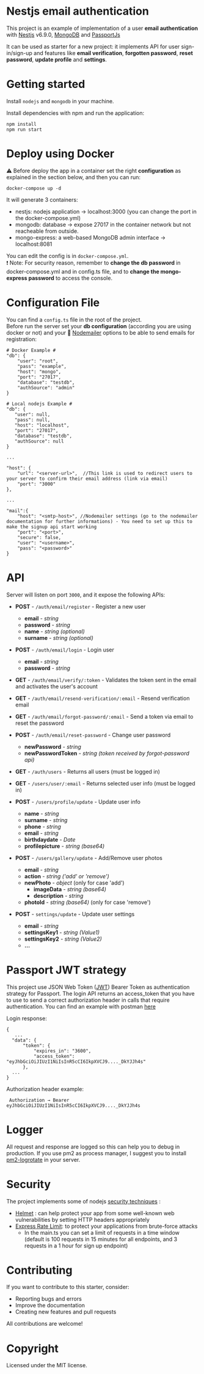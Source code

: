 # Nestjs email authentication
This project is an example of implementation of a user **email authentication** with [Nestjs](https://nestjs.com/) v6.9.0, [MongoDB](https://www.mongodb.com/) and [PassportJs](http://www.passportjs.org)

It can be used as starter for a new project: it implements API for user sign-in/sign-up and features like **email verification**, **forgotten password**, **reset password**, **update profile** and **settings**.

# Getting started
Install `nodejs` and `mongodb` in your machine.

Install dependencies with npm and run the application:
``` 
npm install
npm run start
```

# Deploy using Docker
⚠️ Before deploy the app in a container set the right **configuration** as explained in the section below, and then you can run:
``` 
docker-compose up -d
```
It will generate 3 containers: 
- nestjs: nodejs application -> localhost:3000 (you can change the port in the docker-compose.yml)
- mongodb: database -> expose 27017 in the container network but not reacheable from outside.
- mongo-express: a web-based MongoDB admin interface -> localhost:8081

You can edit the config is in `docker-compose.yml`.  
❗ Note: For security reason, remember to **change the db password** in docker-compose.yml and in config.ts file, and to **change the mongo-express password** to access the console.


# Configuration File
You can find a `config.ts` file in the root of the project.   
Before run the server set your **db configuration** (according you are using docker or not) and your :email: [Nodemailer](https://github.com/nodemailer/nodemailer) options to be able to send emails for registration:
```
# Docker Example #
"db": {
    "user": "root",
    "pass": "example",
    "host": "mongo",
    "port": "27017",
    "database": "testdb", 
    "authSource": "admin"
}

# Local nodejs Example #
"db": {
   "user": null,
   "pass": null,
   "host": "localhost",
   "port": "27017",
   "database": "testdb",
   "authSource": null
}

...  

"host": {
    "url": "<server-url>",  //This link is used to redirect users to your server to confirm their email address (link via email)
    "port": "3000"
},

...

"mail":{ 
    "host": "<smtp-host>", //Nodemailer settings (go to the nodemailer documentation for further informations) - You need to set up this to make the signup api start working
    "port": "<port>",
    "secure": false,
    "user": "<username>",
    "pass": "<password>"
}
```

# API
Server will listen on port `3000`, and it expose the following APIs:


- **POST** - `/auth/email/register` - Register a new user
  - **email** - *string*
  - **password** - *string*
  - **name** - *string (optional)*
  - **surname** - *string (optional)*

- **POST** - `/auth/email/login` - Login user
  - **email** - *string*
  - **password** - *string*

- **GET** - `/auth/email/verify/:token` - Validates the token sent in the email and activates the user's account

- **GET** - `/auth/email/resend-verification/:email` - Resend verification email

- **GET** - `/auth/email/forgot-password/:email` - Send a token via email to reset the password 

- **POST** - `/auth/email/reset-password` - Change user password
  - **newPassword** - *string*
  - **newPasswordToken** - *string (token received by forgot-password api)*

- **GET** - `/auth/users` - Returns all users (must be logged in)

- **GET** - `/users/user/:email` - Returns selected user info (must be logged in)

- **POST** - `/users/profile/update` - Update user info
  - **name** - *string*
  - **surname** - *string*
  - **phone** - *string*
  - **email** - *string*
  - **birthdaydate** - *Date*
  - **profilepicture** - *string (base64)*

- **POST** - `/users/gallery/update` -  Add/Remove user photos
  - **email** - *string*
  - **action** - *string ('add' or 'remove')*
  - **newPhoto** - *object* (only for case 'add')
    - **imageData** - *string (base64)*
    - **description** - *string*
  - **photoId** - *string (base64)* (only for case 'remove')

- **POST** - `settings/update` - Update user settings
  - **email** - *string*
  - **settingsKey1** - *string (Value1)*
  - **settingsKey2** - *string (Value2)*
  - **...**
  

# Passport JWT strategy
This project use JSON Web Token ([JWT](https://www.npmjs.com/package/passport-jwt)) Bearer Token as authentication strategy for Passport. 
The login API returns an access_token that you have to use to send a correct authorization header in calls that require authentication. You can find an example with postman [here](https://www.getpostman.com/docs/v6/postman/sending_api_requests/authorization)

Login response:
```
{
   ...
  "data": {
      "token": {
          "expires_in": "3600",
          "access_token": "eyJhbGciOiJIUzI1NiIsInR5cCI6IkpXVCJ9...._DkYJJh4s"
      },
  ...
}
```

Authorization header example:
```
 Authorization → Bearer eyJhbGciOiJIUzI1NiIsInR5cCI6IkpXVCJ9...._DkYJJh4s
```
# Logger
All request and response are logged so this can help you to debug in production. 
If you use pm2 as process manager, I suggest you to install [pm2-logrotate](https://github.com/keymetrics/pm2-logrotate) in your server.

# Security
The project implements some of nodejs [security techniques](https://docs.nestjs.com/techniques/security) :
- [Helmet](https://github.com/helmetjs/helmet) : can help protect your app from some well-known web vulnerabilities by setting HTTP headers appropriately
- [Express Rate Limit](https://github.com/nfriedly/express-rate-limit): to protect your applications from brute-force attacks
  - In the main.ts you can set a limit of requests in a time window (default is 100 requests in 15 minutes for all endpoints, and 3 requests in a 1 hour for sign up endpoint)

# Contributing
If you want to contribute to this starter, consider:

- Reporting bugs and errors
- Improve the documentation
- Creating new features and pull requests

All contributions are welcome!

# Copyright
Licensed under the MIT license.

